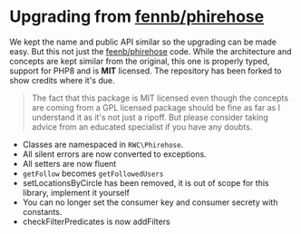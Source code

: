 # Upgrading from [fennb/phirehose](https://packagist.org/packages/fennb/phirehose)

We kept the name and public API similar so the upgrading can be made easy. But this not just
the [feenb/phirehose](https://packagist.org/packages/fennb/phirehose) code. While the architecture and concepts are kept
similar from the original, this one is properly typed, support for PHP8 and is **MIT** licensed. The repository has been
forked to show credits where it's due.

> The fact that this package is MIT licensed even though the concepts are coming from a GPL licensed package should be fine as far as I understand it as it's not just a ripoff. But please consider taking advice from an educated specialist if you have any doubts.

* Classes are namespaced in `RWC\Phirehose`.
* All silent errors are now converted to exceptions.
* All setters are now fluent
* `getFollow` becomes `getFollowedUsers`
* setLocationsByCircle has been removed, it is out of scope for this library, implement it yourself
* You can no longer set the consumer key and consumer secrety with constants.
* checkFilterPredicates is now addFilters